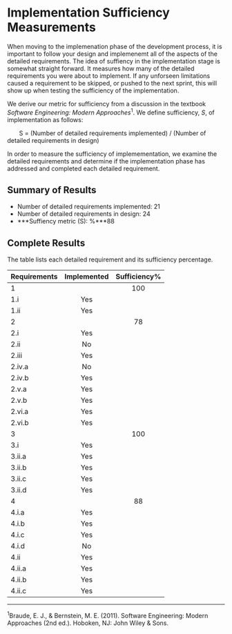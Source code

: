 # Implementation Sufficiency Measurements

When moving to the implemenation phase of the development process, it is important to follow your design and implemenemt all of the aspects of the detailed requirements. The idea of suffiency in the implementation stage is somewhat straight forward. It measures how many of the detailed requirements you were about to implement. If any unforseen limitations caused a requirement to be skipped, or pushed to the next sprint, this will show up when testing the sufficiency of the implementation. 

We derive our metric for sufficiency from a discussion in the textbook *Software 
Engineering: Modern Approaches*<sup>1</sup>. We define sufficiency, *S*, of implementation as follows:

&nbsp;&nbsp;&nbsp;&nbsp;&nbsp;&nbsp; S = (Number of detailed requirements implemented) / (Number of detailed requirements in design)


In order to measure the sufficiency of implemementation, we examine the detailed requirements and determine if the implementation phase has addressed and completed each detailed requirement.


## Summary of Results

* Number of detailed requirements implemented: 21
* Number of detailed requirements in design: 24
* ***Suffiency metric (S): %***88

## Complete Results

The table lists each detailed requirement and its sufficiency percentage.

Requirements | Implemented | Sufficiency%
--- | :---: | :---:
1 |  | 100
1.i | Yes | 
1.ii | Yes | 
2 | | 78
2.i | Yes |
2.ii | No |
2.iii | Yes |
2.iv.a | No |	
2.iv.b | Yes |	
2.v.a |	Yes |
2.v.b |	Yes |
2.vi.a | Yes |
2.vi.b | Yes |
3 | | 100
3.i | Yes	
3.ii.a | Yes
3.ii.b | Yes	
3.ii.c | Yes	
3.ii.d | Yes
4 |  | 88
4.i.a |	Yes |
4.i.b |	Yes |
4.i.c |	Yes |
4.i.d |	No |
4.ii | Yes |
4.ii.a | Yes
4.ii.b | Yes	
4.ii.c | Yes


---
<sup>1</sup>Braude, E. J., & Bernstein, M. E. (2011). Software Engineering: Modern Approaches 
(2nd ed.). Hoboken, NJ: John Wiley & Sons.
